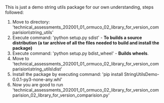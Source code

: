 This is just a demo string utils package for our own understanding, steps followed:
1. Move to directory: 'technical_assessments\_202001\_01_ormuco\_02_library_for_version_comparision\string_utils'
2. Execute command: 'python setup.py sdist' - **To builds a source distribution (a tar archive of all the files needed to build and install the package)**
3. Execute command: 'python setup.py bdist_wheel' - **Builds wheels**.
4. Move to 'technical_assessments\_202001\_01_ormuco\_02_library_for_version_comparision\string_utils\dist'
5. Install the package by executing command: 'pip install StringUtilsDemo-0.0.1-py3-none-any.whl'
6. Now you are good to run 'technical_assessments\_202001\_01_ormuco\_02_library_for_version_comparision\_02_library_for_version_comparision.py'